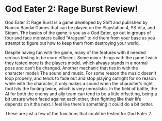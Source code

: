 # God Eater 2: Rage Burst Review!
God Eater 2: Rage Burst is a game developed by Shift and published by Namco Bandai Games that can be played on the Playstation 4, PS Vita, and Steam. The basics of the game is you as a God Eater, go out in groups of four and face monsters called "Aragami" to rid them from your base as you attempt to figure out how to keep them from destroying your world.

Despite having fun with the game, many of the features with it needed serious testing to be more efficient. Some minor things with the game I wish they tested more is the players model, which always stands in a normal pose and can't be changed. Another mechanic that ties in with the character model: The sound and music. For some reason the music doesn't loop properly, and tends to fade out and stop playing outright for no reason while with the character, it only makes a sound when the character's right foot hits the footing twice, which is very unrealistic. In the field of battle, the AI for both the enemy and ally team can tend to be a little offsetting, being a bit unsure when faced against each other, then fighting like their life depends on it the next. I feel like there's something it could do a bit better.

These are just a few of the functions that could be tested for God Eater 2.
